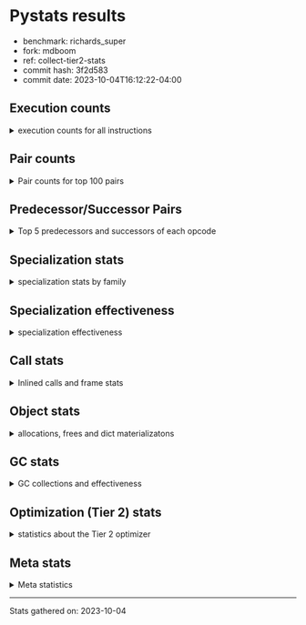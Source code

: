 
# Pystats results

- benchmark: richards_super
- fork: mdboom
- ref: collect-tier2-stats
- commit hash: 3f2d583
- commit date: 2023-10-04T16:12:22-04:00

## Execution counts

<details>
<summary> execution counts for all instructions </summary>

|Name | Count | Self | Cumulative | Miss ratio | 
|---|---:|---:|---:|---:|
| LOAD_FAST | 257,953,800 | 22.0% | 22.0% |  |
| LOAD_ATTR_INSTANCE_VALUE | 110,085,620 | 9.4% | 31.3% | 34.9% |
| TO_BOOL_BOOL | 72,537,840 | 6.2% | 37.5% |  |
| CALL_PY_EXACT_ARGS | 61,570,920 | 5.2% | 42.7% | 8.5% |
| RESUME_CHECK | 61,475,100 | 5.2% | 48.0% | 0.0% |
| RETURN_VALUE | 54,493,860 | 4.6% | 52.6% |  |
| POP_JUMP_IF_FALSE | 54,383,160 | 4.6% | 57.2% |  |
| LOAD_ATTR_METHOD_WITH_VALUES | 54,030,520 | 4.6% | 61.8% | 44.6% |
| STORE_ATTR_INSTANCE_VALUE | 51,867,360 | 4.4% | 66.3% | 22.6% |
| STORE_FAST | 49,252,620 | 4.2% | 70.5% |  |
| LOAD_CONST | 39,481,140 | 3.4% | 73.8% |  |
| POP_TOP | 36,632,700 | 3.1% | 76.9% |  |
| COPY | 36,051,540 | 3.1% | 80.0% |  |
| LOAD_FAST_LOAD_FAST | 31,141,320 | 2.7% | 82.6% |  |
| LOAD_GLOBAL_MODULE | 27,715,180 | 2.4% | 85.0% |  |
| POP_JUMP_IF_NOT_NONE | 23,066,160 | 2.0% | 87.0% |  |
| POP_JUMP_IF_NONE | 16,842,120 | 1.4% | 88.4% |  |
| POP_JUMP_IF_TRUE | 16,511,040 | 1.4% | 89.8% |  |
| LOAD_GLOBAL_BUILTIN | 15,790,500 | 1.3% | 91.2% |  |
| ENTER_EXECUTOR | 13,096,320 | 1.1% | 92.3% |  |
| UNARY_NOT | 11,405,700 | 1.0% | 93.2% |  |
| COMPARE_OP_INT | 9,762,060 | 0.8% | 94.1% |  |
| JUMP_FORWARD | 8,109,840 | 0.7% | 94.8% |  |
| RETURN_CONST | 7,898,880 | 0.7% | 95.4% |  |
| LOAD_DEREF | 7,895,640 | 0.7% | 96.1% |  |
| COPY_FREE_VARS | 7,895,580 | 0.7% | 96.8% |  |
| LOAD_SUPER_ATTR_METHOD | 7,895,520 | 0.7% | 97.4% |  |
| CALL_ISINSTANCE | 7,894,800 | 0.7% | 98.1% |  |
| SWAP | 5,985,240 | 0.5% | 98.6% |  |
| BINARY_OP_ADD_INT | 5,601,120 | 0.5% | 99.1% |  |
| BINARY_SUBSCR_LIST_INT | 5,105,400 | 0.4% | 99.5% |  |
| BINARY_OP | 3,000,540 | 0.3% | 99.8% |  |
| BINARY_OP_SUBTRACT_INT | 1,500,720 | 0.1% | 99.9% |  |
| STORE_SUBSCR_LIST_INT | 301,440 | 0.0% | 100.0% |  |
| FOR_ITER_RANGE | 279,660 | 0.0% | 100.0% |  |
| GET_ITER | 279,420 | 0.0% | 100.0% |  |
| EXIT_INIT_CHECK | 3,120 | 0.0% | 100.0% |  |
| CALL_ALLOC_AND_ENTER_INIT | 3,120 | 0.0% | 100.0% |  |
| BUILD_LIST | 960 | 0.0% | 100.0% |  |
| CALL | 400 | 0.0% | 100.0% |  |
| PUSH_NULL | 360 | 0.0% | 100.0% |  |
| EXTENDED_ARG | 360 | 0.0% | 100.0% |  |
| JUMP_BACKWARD | 240 | 0.0% | 100.0% |  |
| CALL_BUILTIN_CLASS | 180 | 0.0% | 100.0% |  |
| INTERPRETER_EXIT | 120 | 0.0% | 100.0% |  |
| LOAD_ATTR_MODULE | 100 | 0.0% | 100.0% |  |
| LOAD_GLOBAL | 80 | 0.0% | 100.0% |  |
| NOP | 60 | 0.0% | 100.0% |  |
| LOAD_ATTR | 60 | 0.0% | 100.0% |  |
| CALL_FUNCTION_EX | 60 | 0.0% | 100.0% |  |
| BINARY_OP_SUBTRACT_FLOAT | 60 | 0.0% | 100.0% |  |
| COMPARE_OP | 20 | 0.0% | 100.0% |  |


</details>

## Pair counts

<details>
<summary> Pair counts for top 100 pairs </summary>

|Pair | Count | Self | Cumulative | 
|---|---:|---:|---:|
| LOAD_FAST LOAD_ATTR_INSTANCE_VALUE | 91,488,960 | 7.8% | 7.8% |
| CALL_PY_EXACT_ARGS RESUME_CHECK | 53,577,000 | 4.6% | 12.3% |
| TO_BOOL_BOOL POP_JUMP_IF_FALSE | 44,621,100 | 3.8% | 16.1% |
| LOAD_FAST LOAD_ATTR_METHOD_WITH_VALUES | 41,694,360 | 3.5% | 19.7% |
| RESUME_CHECK LOAD_FAST | 40,476,960 | 3.4% | 23.1% |
| POP_TOP LOAD_FAST | 33,561,720 | 2.9% | 26.0% |
| LOAD_FAST STORE_ATTR_INSTANCE_VALUE | 33,098,760 | 2.8% | 28.8% |
| STORE_FAST LOAD_FAST | 32,187,000 | 2.7% | 31.6% |
| LOAD_ATTR_METHOD_WITH_VALUES CALL_PY_EXACT_ARGS | 31,104,120 | 2.6% | 34.2% |
| STORE_ATTR_INSTANCE_VALUE LOAD_FAST | 30,485,280 | 2.6% | 36.8% |
| COPY TO_BOOL_BOOL | 30,066,300 | 2.6% | 39.4% |
| POP_JUMP_IF_FALSE LOAD_FAST | 22,639,680 | 1.9% | 41.3% |
| LOAD_CONST LOAD_FAST | 21,894,600 | 1.9% | 43.1% |
| LOAD_ATTR_INSTANCE_VALUE COPY | 21,450,600 | 1.8% | 45.0% |
| POP_JUMP_IF_NOT_NONE LOAD_FAST | 19,064,280 | 1.6% | 46.6% |
| RETURN_VALUE RETURN_VALUE | 18,579,120 | 1.6% | 48.2% |
| LOAD_ATTR_INSTANCE_VALUE STORE_FAST | 18,563,280 | 1.6% | 49.8% |
| LOAD_FAST POP_JUMP_IF_NOT_NONE | 17,486,640 | 1.5% | 51.2% |
| RETURN_VALUE TO_BOOL_BOOL | 17,425,560 | 1.5% | 52.7% |
| LOAD_FAST POP_JUMP_IF_NONE | 16,842,120 | 1.4% | 54.2% |
| TO_BOOL_BOOL POP_JUMP_IF_TRUE | 16,511,040 | 1.4% | 55.6% |
| LOAD_FAST RETURN_VALUE | 15,973,020 | 1.4% | 56.9% |
| LOAD_ATTR_INSTANCE_VALUE LOAD_FAST | 15,353,040 | 1.3% | 58.2% |
| POP_JUMP_IF_FALSE POP_TOP | 14,670,660 | 1.2% | 59.5% |
| LOAD_ATTR_INSTANCE_VALUE CALL_PY_EXACT_ARGS | 13,098,000 | 1.1% | 60.6% |
| POP_JUMP_IF_NONE ENTER_EXECUTOR | 12,795,600 | 1.1% | 61.7% |
| LOAD_FAST_LOAD_FAST STORE_ATTR_INSTANCE_VALUE | 12,560,880 | 1.1% | 62.8% |
| RETURN_VALUE STORE_FAST | 11,885,160 | 1.0% | 63.8% |
| ENTER_EXECUTOR LOAD_ATTR_METHOD_WITH_VALUES | 11,881,080 | 1.0% | 64.8% |
| STORE_ATTR_INSTANCE_VALUE LOAD_CONST | 11,540,880 | 1.0% | 65.8% |
| TO_BOOL_BOOL UNARY_NOT | 11,405,700 | 1.0% | 66.7% |
| LOAD_ATTR_INSTANCE_VALUE TO_BOOL_BOOL | 11,405,700 | 1.0% | 67.7% |
| LOAD_FAST_LOAD_FAST CALL_PY_EXACT_ARGS | 10,684,440 | 0.9% | 68.6% |
| LOAD_ATTR_METHOD_WITH_VALUES LOAD_FAST_LOAD_FAST | 10,684,320 | 0.9% | 69.5% |
| LOAD_ATTR_METHOD_WITH_VALUES LOAD_FAST | 10,587,840 | 0.9% | 70.4% |
| LOAD_FAST LOAD_GLOBAL_MODULE | 10,334,520 | 0.9% | 71.3% |
| COMPARE_OP_INT POP_JUMP_IF_FALSE | 9,762,060 | 0.8% | 72.1% |
| LOAD_ATTR_INSTANCE_VALUE RETURN_VALUE | 9,700,260 | 0.8% | 73.0% |
| LOAD_ATTR_INSTANCE_VALUE LOAD_CONST | 9,263,640 | 0.8% | 73.7% |
| LOAD_FAST STORE_FAST | 9,150,840 | 0.8% | 74.5% |
| UNARY_NOT COPY | 8,615,700 | 0.7% | 75.3% |
| POP_JUMP_IF_TRUE POP_TOP | 8,615,700 | 0.7% | 76.0% |
| RESUME_CHECK LOAD_CONST | 7,995,480 | 0.7% | 76.7% |
| JUMP_FORWARD LOAD_FAST | 7,970,160 | 0.7% | 77.4% |
| STORE_ATTR_INSTANCE_VALUE RETURN_CONST | 7,897,920 | 0.7% | 78.0% |
| RESUME_CHECK LOAD_FAST_LOAD_FAST | 7,895,760 | 0.7% | 78.7% |
| RETURN_CONST POP_TOP | 7,895,640 | 0.7% | 79.4% |
| COPY_FREE_VARS RESUME_CHECK | 7,895,580 | 0.7% | 80.0% |
| LOAD_GLOBAL_BUILTIN LOAD_DEREF | 7,895,520 | 0.7% | 80.7% |
| LOAD_FAST LOAD_SUPER_ATTR_METHOD | 7,895,520 | 0.7% | 81.4% |
| LOAD_DEREF LOAD_FAST | 7,895,520 | 0.7% | 82.1% |
| LOAD_SUPER_ATTR_METHOD LOAD_FAST_LOAD_FAST | 7,895,400 | 0.7% | 82.7% |
| LOAD_GLOBAL_BUILTIN LOAD_FAST | 7,894,980 | 0.7% | 83.4% |
| STORE_FAST LOAD_GLOBAL_BUILTIN | 7,894,800 | 0.7% | 84.1% |
| POP_JUMP_IF_TRUE LOAD_GLOBAL_BUILTIN | 7,894,800 | 0.7% | 84.7% |
| LOAD_GLOBAL_MODULE CALL_ISINSTANCE | 7,894,800 | 0.7% | 85.4% |
| LOAD_FAST_LOAD_FAST LOAD_ATTR_INSTANCE_VALUE | 7,894,800 | 0.7% | 86.1% |
| CALL_PY_EXACT_ARGS COPY_FREE_VARS | 7,894,800 | 0.7% | 86.8% |
| CALL_ISINSTANCE TO_BOOL_BOOL | 7,894,800 | 0.7% | 87.4% |
| POP_JUMP_IF_FALSE RETURN_VALUE | 6,779,400 | 0.6% | 88.0% |
| SWAP STORE_ATTR_INSTANCE_VALUE | 5,985,240 | 0.5% | 88.5% |
| COPY LOAD_ATTR_INSTANCE_VALUE | 5,985,240 | 0.5% | 89.0% |
| LOAD_GLOBAL_MODULE TO_BOOL_BOOL | 5,745,480 | 0.5% | 89.5% |
| LOAD_ATTR_INSTANCE_VALUE POP_JUMP_IF_NOT_NONE | 5,579,520 | 0.5% | 90.0% |
| LOAD_FAST CALL_PY_EXACT_ARGS | 5,385,240 | 0.5% | 90.5% |
| LOAD_CONST BINARY_OP_ADD_INT | 5,300,400 | 0.5% | 90.9% |
| RETURN_VALUE POP_TOP | 5,204,400 | 0.4% | 91.3% |
| POP_JUMP_IF_FALSE LOAD_GLOBAL_MODULE | 5,167,080 | 0.4% | 91.8% |
| POP_JUMP_IF_FALSE LOAD_CONST | 5,126,160 | 0.4% | 92.2% |
| RESUME_CHECK LOAD_GLOBAL_MODULE | 5,106,040 | 0.4% | 92.7% |
| LOAD_FAST BINARY_SUBSCR_LIST_INT | 5,105,400 | 0.4% | 93.1% |
| LOAD_CONST STORE_FAST | 5,104,920 | 0.4% | 93.5% |
| STORE_FAST JUMP_FORWARD | 5,040,600 | 0.4% | 94.0% |
| BINARY_OP_ADD_INT SWAP | 4,184,400 | 0.4% | 94.3% |
| LOAD_GLOBAL_MODULE COMPARE_OP_INT | 4,111,680 | 0.3% | 94.7% |
| LOAD_GLOBAL_MODULE LOAD_ATTR_INSTANCE_VALUE | 3,991,200 | 0.3% | 95.0% |
| BINARY_SUBSCR_LIST_INT STORE_FAST | 3,989,400 | 0.3% | 95.3% |
| LOAD_GLOBAL_MODULE COPY | 3,905,160 | 0.3% | 95.7% |
| POP_TOP JUMP_FORWARD | 3,069,240 | 0.3% | 95.9% |
| LOAD_CONST BINARY_OP | 2,998,800 | 0.3% | 96.2% |
| LOAD_ATTR_INSTANCE_VALUE COMPARE_OP_INT | 2,970,960 | 0.3% | 96.4% |
| POP_JUMP_IF_NOT_NONE LOAD_FAST_LOAD_FAST | 2,886,600 | 0.2% | 96.7% |
| POP_JUMP_IF_NONE LOAD_FAST | 2,831,040 | 0.2% | 96.9% |
| STORE_FAST LOAD_GLOBAL_MODULE | 2,790,600 | 0.2% | 97.2% |
| UNARY_NOT RETURN_VALUE | 2,790,000 | 0.2% | 97.4% |
| LOAD_CONST COMPARE_OP_INT | 2,679,400 | 0.2% | 97.6% |
| LOAD_FAST COPY | 2,080,080 | 0.2% | 97.8% |
| BINARY_OP LOAD_CONST | 1,798,920 | 0.2% | 98.0% |
| LOAD_ATTR_INSTANCE_VALUE LOAD_GLOBAL_MODULE | 1,674,480 | 0.1% | 98.1% |
| LOAD_CONST BINARY_OP_SUBTRACT_INT | 1,500,720 | 0.1% | 98.2% |
| STORE_ATTR_INSTANCE_VALUE LOAD_GLOBAL_MODULE | 1,437,720 | 0.1% | 98.4% |
| RETURN_VALUE LOAD_FAST | 1,397,400 | 0.1% | 98.5% |
| POP_JUMP_IF_NONE LOAD_FAST_LOAD_FAST | 1,215,240 | 0.1% | 98.6% |
| STORE_FAST LOAD_CONST | 1,200,000 | 0.1% | 98.7% |
| LOAD_GLOBAL_MODULE CALL_PY_EXACT_ARGS | 1,200,000 | 0.1% | 98.8% |
| BINARY_OP_SUBTRACT_INT SWAP | 1,200,000 | 0.1% | 98.9% |
| LOAD_ATTR_METHOD_WITH_VALUES LOAD_GLOBAL_MODULE | 1,199,880 | 0.1% | 99.0% |
| LOAD_FAST LOAD_CONST | 1,116,300 | 0.1% | 99.1% |
| BINARY_SUBSCR_LIST_INT LOAD_FAST | 1,116,000 | 0.1% | 99.2% |
| BINARY_OP_ADD_INT LOAD_FAST | 1,116,000 | 0.1% | 99.3% |


</details>

## Predecessor/Successor Pairs

<details>
<summary> Top 5 predecessors and successors of each opcode </summary>

### CACHE

<details>
<summary> Successors and predecessors for CACHE </summary>

|Predecessors | Count | Percentage | 
|---|---:|---:|

|Successors | Count | Percentage | 
|---|---:|---:|
| RESUME_CHECK | 120 | 100.0% |


</details>

### EXIT_INIT_CHECK

<details>
<summary> Successors and predecessors for EXIT_INIT_CHECK </summary>

|Predecessors | Count | Percentage | 
|---|---:|---:|
| RETURN_CONST | 3,120 | 100.0% |

|Successors | Count | Percentage | 
|---|---:|---:|
| RETURN_VALUE | 3,120 | 100.0% |


</details>

### GET_ITER

<details>
<summary> Successors and predecessors for GET_ITER </summary>

|Predecessors | Count | Percentage | 
|---|---:|---:|
| LOAD_GLOBAL_MODULE | 279,240 | 99.9% |
| CALL_BUILTIN_CLASS | 120 | 0.0% |
| LOAD_FAST | 60 | 0.0% |

|Successors | Count | Percentage | 
|---|---:|---:|
| FOR_ITER_RANGE | 279,300 | 100.0% |
| EXTENDED_ARG | 120 | 0.0% |


</details>

### INTERPRETER_EXIT

<details>
<summary> Successors and predecessors for INTERPRETER_EXIT </summary>

|Predecessors | Count | Percentage | 
|---|---:|---:|
| RETURN_CONST | 120 | 100.0% |

|Successors | Count | Percentage | 
|---|---:|---:|


</details>

### NOP

<details>
<summary> Successors and predecessors for NOP </summary>

|Predecessors | Count | Percentage | 
|---|---:|---:|
| POP_TOP | 60 | 100.0% |

|Successors | Count | Percentage | 
|---|---:|---:|
| LOAD_DEREF | 60 | 100.0% |


</details>

### POP_TOP

<details>
<summary> Successors and predecessors for POP_TOP </summary>

|Predecessors | Count | Percentage | 
|---|---:|---:|
| POP_JUMP_IF_FALSE | 14,670,660 | 40.0% |
| POP_JUMP_IF_TRUE | 8,615,700 | 23.5% |
| RETURN_CONST | 7,895,640 | 21.6% |
| RETURN_VALUE | 5,204,400 | 14.2% |
| ENTER_EXECUTOR | 246,120 | 0.7% |

|Successors | Count | Percentage | 
|---|---:|---:|
| LOAD_FAST | 33,561,720 | 91.6% |
| JUMP_FORWARD | 3,069,240 | 8.4% |
| RETURN_CONST | 720 | 0.0% |
| LOAD_GLOBAL_MODULE | 720 | 0.0% |
| LOAD_CONST | 120 | 0.0% |


</details>

### PUSH_NULL

<details>
<summary> Successors and predecessors for PUSH_NULL </summary>

|Predecessors | Count | Percentage | 
|---|---:|---:|
| LOAD_FAST | 240 | 66.7% |
| LOAD_DEREF | 60 | 16.7% |
| LOAD_ATTR_MODULE | 40 | 11.1% |
| LOAD_ATTR | 20 | 5.6% |

|Successors | Count | Percentage | 
|---|---:|---:|
| CALL | 300 | 83.3% |
| LOAD_FAST | 60 | 16.7% |


</details>

### RETURN_VALUE

<details>
<summary> Successors and predecessors for RETURN_VALUE </summary>

|Predecessors | Count | Percentage | 
|---|---:|---:|
| RETURN_VALUE | 18,579,120 | 34.1% |
| LOAD_FAST | 15,973,020 | 29.3% |
| LOAD_ATTR_INSTANCE_VALUE | 9,700,260 | 17.8% |
| POP_JUMP_IF_FALSE | 6,779,400 | 12.4% |
| UNARY_NOT | 2,790,000 | 5.1% |

|Successors | Count | Percentage | 
|---|---:|---:|
| RETURN_VALUE | 18,579,120 | 34.1% |
| TO_BOOL_BOOL | 17,425,560 | 32.0% |
| STORE_FAST | 11,885,160 | 21.8% |
| POP_TOP | 5,204,400 | 9.6% |
| LOAD_FAST | 1,397,400 | 2.6% |


</details>

### UNARY_NOT

<details>
<summary> Successors and predecessors for UNARY_NOT </summary>

|Predecessors | Count | Percentage | 
|---|---:|---:|
| TO_BOOL_BOOL | 11,405,700 | 100.0% |

|Successors | Count | Percentage | 
|---|---:|---:|
| COPY | 8,615,700 | 75.5% |
| RETURN_VALUE | 2,790,000 | 24.5% |


</details>

### BINARY_OP

<details>
<summary> Successors and predecessors for BINARY_OP </summary>

|Predecessors | Count | Percentage | 
|---|---:|---:|
| LOAD_CONST | 2,998,800 | 99.9% |
| LOAD_GLOBAL_MODULE | 960 | 0.0% |
| BINARY_OP | 760 | 0.0% |
| LOAD_FAST | 20 | 0.0% |

|Successors | Count | Percentage | 
|---|---:|---:|
| LOAD_CONST | 1,798,920 | 60.0% |
| SWAP | 600,840 | 20.0% |
| LOAD_FAST | 600,000 | 20.0% |
| BINARY_OP | 760 | 0.0% |
| BINARY_OP_SUBTRACT_FLOAT | 20 | 0.0% |


</details>

### BUILD_LIST

<details>
<summary> Successors and predecessors for BUILD_LIST </summary>

|Predecessors | Count | Percentage | 
|---|---:|---:|
| LOAD_CONST | 960 | 100.0% |

|Successors | Count | Percentage | 
|---|---:|---:|
| LOAD_GLOBAL_MODULE | 960 | 100.0% |


</details>

### CALL

<details>
<summary> Successors and predecessors for CALL </summary>

|Predecessors | Count | Percentage | 
|---|---:|---:|
| PUSH_NULL | 300 | 75.0% |
| CALL | 80 | 20.0% |
| LOAD_FAST | 20 | 5.0% |

|Successors | Count | Percentage | 
|---|---:|---:|
| POP_TOP | 180 | 45.0% |
| CALL | 80 | 20.0% |
| STORE_FAST | 60 | 15.0% |
| LOAD_FAST | 60 | 15.0% |
| CALL_BUILTIN_CLASS | 20 | 5.0% |


</details>

### CALL_FUNCTION_EX

<details>
<summary> Successors and predecessors for CALL_FUNCTION_EX </summary>

|Predecessors | Count | Percentage | 
|---|---:|---:|
| LOAD_FAST | 60 | 100.0% |

|Successors | Count | Percentage | 
|---|---:|---:|
| COPY_FREE_VARS | 60 | 100.0% |


</details>

### COMPARE_OP

<details>
<summary> Successors and predecessors for COMPARE_OP </summary>

|Predecessors | Count | Percentage | 
|---|---:|---:|
| LOAD_CONST | 20 | 100.0% |

|Successors | Count | Percentage | 
|---|---:|---:|
| COMPARE_OP_INT | 20 | 100.0% |


</details>

### COPY

<details>
<summary> Successors and predecessors for COPY </summary>

|Predecessors | Count | Percentage | 
|---|---:|---:|
| LOAD_ATTR_INSTANCE_VALUE | 21,450,600 | 59.5% |
| UNARY_NOT | 8,615,700 | 23.9% |
| LOAD_GLOBAL_MODULE | 3,905,160 | 10.8% |
| LOAD_FAST | 2,080,080 | 5.8% |

|Successors | Count | Percentage | 
|---|---:|---:|
| TO_BOOL_BOOL | 30,066,300 | 83.4% |
| LOAD_ATTR_INSTANCE_VALUE | 5,985,240 | 16.6% |


</details>

### COPY_FREE_VARS

<details>
<summary> Successors and predecessors for COPY_FREE_VARS </summary>

|Predecessors | Count | Percentage | 
|---|---:|---:|
| CALL_PY_EXACT_ARGS | 7,894,800 | 100.0% |
| CALL_ALLOC_AND_ENTER_INIT | 720 | 0.0% |
| CALL_FUNCTION_EX | 60 | 0.0% |

|Successors | Count | Percentage | 
|---|---:|---:|
| RESUME_CHECK | 7,895,580 | 100.0% |


</details>

### ENTER_EXECUTOR

<details>
<summary> Successors and predecessors for ENTER_EXECUTOR </summary>

|Predecessors | Count | Percentage | 
|---|---:|---:|
| POP_JUMP_IF_NONE | 12,795,600 | 97.7% |
| STORE_SUBSCR_LIST_INT | 300,720 | 2.3% |

|Successors | Count | Percentage | 
|---|---:|---:|
| LOAD_ATTR_METHOD_WITH_VALUES | 11,881,080 | 90.7% |
| RETURN_VALUE | 668,400 | 5.1% |
| LOAD_FAST | 279,240 | 2.1% |
| POP_TOP | 246,120 | 1.9% |
| LOAD_CONST | 21,480 | 0.2% |


</details>

### EXTENDED_ARG

<details>
<summary> Successors and predecessors for EXTENDED_ARG </summary>

|Predecessors | Count | Percentage | 
|---|---:|---:|
| POP_JUMP_IF_FALSE | 120 | 33.3% |
| JUMP_BACKWARD | 120 | 33.3% |
| GET_ITER | 120 | 33.3% |

|Successors | Count | Percentage | 
|---|---:|---:|
| FOR_ITER_RANGE | 240 | 66.7% |
| JUMP_BACKWARD | 120 | 33.3% |


</details>

### JUMP_BACKWARD

<details>
<summary> Successors and predecessors for JUMP_BACKWARD </summary>

|Predecessors | Count | Percentage | 
|---|---:|---:|
| POP_TOP | 120 | 50.0% |
| EXTENDED_ARG | 120 | 50.0% |

|Successors | Count | Percentage | 
|---|---:|---:|
| FOR_ITER_RANGE | 120 | 50.0% |
| EXTENDED_ARG | 120 | 50.0% |


</details>

### JUMP_FORWARD

<details>
<summary> Successors and predecessors for JUMP_FORWARD </summary>

|Predecessors | Count | Percentage | 
|---|---:|---:|
| STORE_FAST | 5,040,600 | 62.2% |
| POP_TOP | 3,069,240 | 37.8% |

|Successors | Count | Percentage | 
|---|---:|---:|
| LOAD_FAST | 7,970,160 | 98.3% |
| LOAD_FAST_LOAD_FAST | 139,680 | 1.7% |


</details>

### LOAD_ATTR

<details>
<summary> Successors and predecessors for LOAD_ATTR </summary>

|Predecessors | Count | Percentage | 
|---|---:|---:|
| LOAD_GLOBAL_MODULE | 40 | 66.7% |
| LOAD_GLOBAL | 20 | 33.3% |

|Successors | Count | Percentage | 
|---|---:|---:|
| LOAD_ATTR_MODULE | 40 | 66.7% |
| PUSH_NULL | 20 | 33.3% |


</details>

### LOAD_CONST

<details>
<summary> Successors and predecessors for LOAD_CONST </summary>

|Predecessors | Count | Percentage | 
|---|---:|---:|
| STORE_ATTR_INSTANCE_VALUE | 11,540,880 | 29.2% |
| LOAD_ATTR_INSTANCE_VALUE | 9,263,640 | 23.5% |
| RESUME_CHECK | 7,995,480 | 20.3% |
| POP_JUMP_IF_FALSE | 5,126,160 | 13.0% |
| BINARY_OP | 1,798,920 | 4.6% |

|Successors | Count | Percentage | 
|---|---:|---:|
| LOAD_FAST | 21,894,600 | 55.5% |
| BINARY_OP_ADD_INT | 5,300,400 | 13.4% |
| STORE_FAST | 5,104,920 | 12.9% |
| BINARY_OP | 2,998,800 | 7.6% |
| COMPARE_OP_INT | 2,679,400 | 6.8% |


</details>

### LOAD_DEREF

<details>
<summary> Successors and predecessors for LOAD_DEREF </summary>

|Predecessors | Count | Percentage | 
|---|---:|---:|
| LOAD_GLOBAL_BUILTIN | 7,895,520 | 100.0% |
| STORE_FAST | 60 | 0.0% |
| NOP | 60 | 0.0% |

|Successors | Count | Percentage | 
|---|---:|---:|
| LOAD_FAST | 7,895,520 | 100.0% |
| STORE_FAST | 60 | 0.0% |
| PUSH_NULL | 60 | 0.0% |


</details>

### LOAD_FAST

<details>
<summary> Successors and predecessors for LOAD_FAST </summary>

|Predecessors | Count | Percentage | 
|---|---:|---:|
| RESUME_CHECK | 40,476,960 | 15.7% |
| POP_TOP | 33,561,720 | 13.0% |
| STORE_FAST | 32,187,000 | 12.5% |
| STORE_ATTR_INSTANCE_VALUE | 30,485,280 | 11.8% |
| POP_JUMP_IF_FALSE | 22,639,680 | 8.8% |

|Successors | Count | Percentage | 
|---|---:|---:|
| LOAD_ATTR_INSTANCE_VALUE | 91,488,960 | 35.5% |
| LOAD_ATTR_METHOD_WITH_VALUES | 41,694,360 | 16.2% |
| STORE_ATTR_INSTANCE_VALUE | 33,098,760 | 12.8% |
| POP_JUMP_IF_NOT_NONE | 17,486,640 | 6.8% |
| POP_JUMP_IF_NONE | 16,842,120 | 6.5% |


</details>

### LOAD_FAST_LOAD_FAST

<details>
<summary> Successors and predecessors for LOAD_FAST_LOAD_FAST </summary>

|Predecessors | Count | Percentage | 
|---|---:|---:|
| LOAD_ATTR_METHOD_WITH_VALUES | 10,684,320 | 34.3% |
| RESUME_CHECK | 7,895,760 | 25.4% |
| LOAD_SUPER_ATTR_METHOD | 7,895,400 | 25.4% |
| POP_JUMP_IF_NOT_NONE | 2,886,600 | 9.3% |
| POP_JUMP_IF_NONE | 1,215,240 | 3.9% |

|Successors | Count | Percentage | 
|---|---:|---:|
| STORE_ATTR_INSTANCE_VALUE | 12,560,880 | 40.3% |
| CALL_PY_EXACT_ARGS | 10,684,440 | 34.3% |
| LOAD_ATTR_INSTANCE_VALUE | 7,894,800 | 25.4% |
| LOAD_FAST_LOAD_FAST | 600 | 0.0% |
| LOAD_FAST | 600 | 0.0% |


</details>

### LOAD_GLOBAL

<details>
<summary> Successors and predecessors for LOAD_GLOBAL </summary>

|Predecessors | Count | Percentage | 
|---|---:|---:|
| RETURN_VALUE | 40 | 50.0% |
| RESUME_CHECK | 20 | 25.0% |
| POP_JUMP_IF_FALSE | 20 | 25.0% |

|Successors | Count | Percentage | 
|---|---:|---:|
| LOAD_GLOBAL_MODULE | 40 | 50.0% |
| LOAD_GLOBAL_BUILTIN | 20 | 25.0% |
| LOAD_ATTR | 20 | 25.0% |


</details>

### POP_JUMP_IF_FALSE

<details>
<summary> Successors and predecessors for POP_JUMP_IF_FALSE </summary>

|Predecessors | Count | Percentage | 
|---|---:|---:|
| TO_BOOL_BOOL | 44,621,100 | 82.0% |
| COMPARE_OP_INT | 9,762,060 | 18.0% |

|Successors | Count | Percentage | 
|---|---:|---:|
| LOAD_FAST | 22,639,680 | 41.6% |
| POP_TOP | 14,670,660 | 27.0% |
| RETURN_VALUE | 6,779,400 | 12.5% |
| LOAD_GLOBAL_MODULE | 5,167,080 | 9.5% |
| LOAD_CONST | 5,126,160 | 9.4% |


</details>

### POP_JUMP_IF_NONE

<details>
<summary> Successors and predecessors for POP_JUMP_IF_NONE </summary>

|Predecessors | Count | Percentage | 
|---|---:|---:|
| LOAD_FAST | 16,842,120 | 100.0% |

|Successors | Count | Percentage | 
|---|---:|---:|
| ENTER_EXECUTOR | 12,795,600 | 76.0% |
| LOAD_FAST | 2,831,040 | 16.8% |
| LOAD_FAST_LOAD_FAST | 1,215,240 | 7.2% |
| RETURN_CONST | 120 | 0.0% |
| LOAD_GLOBAL_MODULE | 120 | 0.0% |


</details>

### POP_JUMP_IF_NOT_NONE

<details>
<summary> Successors and predecessors for POP_JUMP_IF_NOT_NONE </summary>

|Predecessors | Count | Percentage | 
|---|---:|---:|
| LOAD_FAST | 17,486,640 | 75.8% |
| LOAD_ATTR_INSTANCE_VALUE | 5,579,520 | 24.2% |

|Successors | Count | Percentage | 
|---|---:|---:|
| LOAD_FAST | 19,064,280 | 82.7% |
| LOAD_FAST_LOAD_FAST | 2,886,600 | 12.5% |
| LOAD_CONST | 1,115,280 | 4.8% |


</details>

### POP_JUMP_IF_TRUE

<details>
<summary> Successors and predecessors for POP_JUMP_IF_TRUE </summary>

|Predecessors | Count | Percentage | 
|---|---:|---:|
| TO_BOOL_BOOL | 16,511,040 | 100.0% |

|Successors | Count | Percentage | 
|---|---:|---:|
| POP_TOP | 8,615,700 | 52.2% |
| LOAD_GLOBAL_BUILTIN | 7,894,800 | 47.8% |
| RETURN_VALUE | 540 | 0.0% |


</details>

### RETURN_CONST

<details>
<summary> Successors and predecessors for RETURN_CONST </summary>

|Predecessors | Count | Percentage | 
|---|---:|---:|
| STORE_ATTR_INSTANCE_VALUE | 7,897,920 | 100.0% |
| POP_TOP | 720 | 0.0% |
| POP_JUMP_IF_NONE | 120 | 0.0% |
| FOR_ITER_RANGE | 120 | 0.0% |

|Successors | Count | Percentage | 
|---|---:|---:|
| POP_TOP | 7,895,640 | 100.0% |
| EXIT_INIT_CHECK | 3,120 | 0.0% |
| INTERPRETER_EXIT | 120 | 0.0% |


</details>

### STORE_FAST

<details>
<summary> Successors and predecessors for STORE_FAST </summary>

|Predecessors | Count | Percentage | 
|---|---:|---:|
| LOAD_ATTR_INSTANCE_VALUE | 18,563,280 | 37.7% |
| RETURN_VALUE | 11,885,160 | 24.1% |
| LOAD_FAST | 9,150,840 | 18.6% |
| LOAD_CONST | 5,104,920 | 10.4% |
| BINARY_SUBSCR_LIST_INT | 3,989,400 | 8.1% |

|Successors | Count | Percentage | 
|---|---:|---:|
| LOAD_FAST | 32,187,000 | 65.4% |
| LOAD_GLOBAL_BUILTIN | 7,894,800 | 16.0% |
| JUMP_FORWARD | 5,040,600 | 10.2% |
| LOAD_GLOBAL_MODULE | 2,790,600 | 5.7% |
| LOAD_CONST | 1,200,000 | 2.4% |


</details>

### SWAP

<details>
<summary> Successors and predecessors for SWAP </summary>

|Predecessors | Count | Percentage | 
|---|---:|---:|
| BINARY_OP_ADD_INT | 4,184,400 | 69.9% |
| BINARY_OP_SUBTRACT_INT | 1,200,000 | 20.0% |
| BINARY_OP | 600,840 | 10.0% |

|Successors | Count | Percentage | 
|---|---:|---:|
| STORE_ATTR_INSTANCE_VALUE | 5,985,240 | 100.0% |


</details>

### BINARY_OP_ADD_INT

<details>
<summary> Successors and predecessors for BINARY_OP_ADD_INT </summary>

|Predecessors | Count | Percentage | 
|---|---:|---:|
| LOAD_CONST | 5,300,400 | 94.6% |
| LOAD_ATTR_INSTANCE_VALUE | 300,720 | 5.4% |

|Successors | Count | Percentage | 
|---|---:|---:|
| SWAP | 4,184,400 | 74.7% |
| LOAD_FAST | 1,116,000 | 19.9% |
| LOAD_CONST | 300,720 | 5.4% |


</details>

### BINARY_OP_SUBTRACT_FLOAT

<details>
<summary> Successors and predecessors for BINARY_OP_SUBTRACT_FLOAT </summary>

|Predecessors | Count | Percentage | 
|---|---:|---:|
| LOAD_FAST | 40 | 66.7% |
| BINARY_OP | 20 | 33.3% |

|Successors | Count | Percentage | 
|---|---:|---:|
| STORE_FAST | 60 | 100.0% |


</details>

### BINARY_OP_SUBTRACT_INT

<details>
<summary> Successors and predecessors for BINARY_OP_SUBTRACT_INT </summary>

|Predecessors | Count | Percentage | 
|---|---:|---:|
| LOAD_CONST | 1,500,720 | 100.0% |

|Successors | Count | Percentage | 
|---|---:|---:|
| SWAP | 1,200,000 | 80.0% |
| LOAD_FAST | 300,720 | 20.0% |


</details>

### BINARY_SUBSCR_LIST_INT

<details>
<summary> Successors and predecessors for BINARY_SUBSCR_LIST_INT </summary>

|Predecessors | Count | Percentage | 
|---|---:|---:|
| LOAD_FAST | 5,105,400 | 100.0% |

|Successors | Count | Percentage | 
|---|---:|---:|
| STORE_FAST | 3,989,400 | 78.1% |
| LOAD_FAST | 1,116,000 | 21.9% |


</details>

### CALL_ALLOC_AND_ENTER_INIT

<details>
<summary> Successors and predecessors for CALL_ALLOC_AND_ENTER_INIT </summary>

|Predecessors | Count | Percentage | 
|---|---:|---:|
| LOAD_GLOBAL_MODULE | 2,400 | 76.9% |
| RETURN_VALUE | 720 | 23.1% |

|Successors | Count | Percentage | 
|---|---:|---:|
| RESUME_CHECK | 2,400 | 76.9% |
| COPY_FREE_VARS | 720 | 23.1% |


</details>

### CALL_BUILTIN_CLASS

<details>
<summary> Successors and predecessors for CALL_BUILTIN_CLASS </summary>

|Predecessors | Count | Percentage | 
|---|---:|---:|
| LOAD_FAST | 160 | 88.9% |
| CALL | 20 | 11.1% |

|Successors | Count | Percentage | 
|---|---:|---:|
| GET_ITER | 120 | 66.7% |
| STORE_FAST | 60 | 33.3% |


</details>

### CALL_ISINSTANCE

<details>
<summary> Successors and predecessors for CALL_ISINSTANCE </summary>

|Predecessors | Count | Percentage | 
|---|---:|---:|
| LOAD_GLOBAL_MODULE | 7,894,800 | 100.0% |

|Successors | Count | Percentage | 
|---|---:|---:|
| TO_BOOL_BOOL | 7,894,800 | 100.0% |


</details>

### CALL_PY_EXACT_ARGS

<details>
<summary> Successors and predecessors for CALL_PY_EXACT_ARGS </summary>

|Predecessors | Count | Percentage | 
|---|---:|---:|
| LOAD_ATTR_METHOD_WITH_VALUES | 31,104,120 | 50.5% |
| LOAD_ATTR_INSTANCE_VALUE | 13,098,000 | 21.3% |
| LOAD_FAST_LOAD_FAST | 10,684,440 | 17.4% |
| LOAD_FAST | 5,385,240 | 8.7% |
| LOAD_GLOBAL_MODULE | 1,200,000 | 1.9% |

|Successors | Count | Percentage | 
|---|---:|---:|
| RESUME_CHECK | 53,577,000 | 87.0% |
| COPY_FREE_VARS | 7,894,800 | 12.8% |
| CALL_PY_EXACT_ARGS | 99,120 | 0.2% |


</details>

### COMPARE_OP_INT

<details>
<summary> Successors and predecessors for COMPARE_OP_INT </summary>

|Predecessors | Count | Percentage | 
|---|---:|---:|
| LOAD_GLOBAL_MODULE | 4,111,680 | 42.1% |
| LOAD_ATTR_INSTANCE_VALUE | 2,970,960 | 30.4% |
| LOAD_CONST | 2,679,400 | 27.4% |
| COMPARE_OP | 20 | 0.0% |

|Successors | Count | Percentage | 
|---|---:|---:|
| POP_JUMP_IF_FALSE | 9,762,060 | 100.0% |


</details>

### FOR_ITER_RANGE

<details>
<summary> Successors and predecessors for FOR_ITER_RANGE </summary>

|Predecessors | Count | Percentage | 
|---|---:|---:|
| GET_ITER | 279,300 | 99.9% |
| EXTENDED_ARG | 240 | 0.1% |
| JUMP_BACKWARD | 120 | 0.0% |

|Successors | Count | Percentage | 
|---|---:|---:|
| STORE_FAST | 279,480 | 99.9% |
| RETURN_CONST | 120 | 0.0% |
| LOAD_FAST | 60 | 0.0% |


</details>

### LOAD_ATTR_INSTANCE_VALUE

<details>
<summary> Successors and predecessors for LOAD_ATTR_INSTANCE_VALUE </summary>

|Predecessors | Count | Percentage | 
|---|---:|---:|
| LOAD_FAST | 91,488,960 | 83.1% |
| LOAD_FAST_LOAD_FAST | 7,894,800 | 7.2% |
| COPY | 5,985,240 | 5.4% |
| LOAD_GLOBAL_MODULE | 3,991,200 | 3.6% |
| LOAD_ATTR_INSTANCE_VALUE | 725,420 | 0.7% |

|Successors | Count | Percentage | 
|---|---:|---:|
| COPY | 21,450,600 | 19.5% |
| STORE_FAST | 18,563,280 | 16.9% |
| LOAD_FAST | 15,353,040 | 13.9% |
| CALL_PY_EXACT_ARGS | 13,098,000 | 11.9% |
| TO_BOOL_BOOL | 11,405,700 | 10.4% |


</details>

### LOAD_ATTR_METHOD_WITH_VALUES

<details>
<summary> Successors and predecessors for LOAD_ATTR_METHOD_WITH_VALUES </summary>

|Predecessors | Count | Percentage | 
|---|---:|---:|
| LOAD_FAST | 41,694,360 | 77.2% |
| ENTER_EXECUTOR | 11,881,080 | 22.0% |
| LOAD_ATTR_METHOD_WITH_VALUES | 454,360 | 0.8% |
| RETURN_VALUE | 720 | 0.0% |

|Successors | Count | Percentage | 
|---|---:|---:|
| CALL_PY_EXACT_ARGS | 31,104,120 | 57.6% |
| LOAD_FAST_LOAD_FAST | 10,684,320 | 19.8% |
| LOAD_FAST | 10,587,840 | 19.6% |
| LOAD_GLOBAL_MODULE | 1,199,880 | 2.2% |
| LOAD_ATTR_METHOD_WITH_VALUES | 454,360 | 0.8% |


</details>

### LOAD_ATTR_MODULE

<details>
<summary> Successors and predecessors for LOAD_ATTR_MODULE </summary>

|Predecessors | Count | Percentage | 
|---|---:|---:|
| LOAD_GLOBAL_MODULE | 60 | 60.0% |
| LOAD_ATTR | 40 | 40.0% |

|Successors | Count | Percentage | 
|---|---:|---:|
| STORE_FAST | 60 | 60.0% |
| PUSH_NULL | 40 | 40.0% |


</details>

### LOAD_GLOBAL_BUILTIN

<details>
<summary> Successors and predecessors for LOAD_GLOBAL_BUILTIN </summary>

|Predecessors | Count | Percentage | 
|---|---:|---:|
| STORE_FAST | 7,894,800 | 50.0% |
| POP_JUMP_IF_TRUE | 7,894,800 | 50.0% |
| RESUME_CHECK | 840 | 0.0% |
| POP_JUMP_IF_FALSE | 40 | 0.0% |
| LOAD_GLOBAL | 20 | 0.0% |

|Successors | Count | Percentage | 
|---|---:|---:|
| LOAD_DEREF | 7,895,520 | 50.0% |
| LOAD_FAST | 7,894,980 | 50.0% |


</details>

### LOAD_GLOBAL_MODULE

<details>
<summary> Successors and predecessors for LOAD_GLOBAL_MODULE </summary>

|Predecessors | Count | Percentage | 
|---|---:|---:|
| LOAD_FAST | 10,334,520 | 37.3% |
| POP_JUMP_IF_FALSE | 5,167,080 | 18.6% |
| RESUME_CHECK | 5,106,040 | 18.4% |
| STORE_FAST | 2,790,600 | 10.1% |
| LOAD_ATTR_INSTANCE_VALUE | 1,674,480 | 6.0% |

|Successors | Count | Percentage | 
|---|---:|---:|
| CALL_ISINSTANCE | 7,894,800 | 28.5% |
| TO_BOOL_BOOL | 5,745,480 | 20.7% |
| COMPARE_OP_INT | 4,111,680 | 14.8% |
| LOAD_ATTR_INSTANCE_VALUE | 3,991,200 | 14.4% |
| COPY | 3,905,160 | 14.1% |


</details>

### LOAD_SUPER_ATTR_METHOD

<details>
<summary> Successors and predecessors for LOAD_SUPER_ATTR_METHOD </summary>

|Predecessors | Count | Percentage | 
|---|---:|---:|
| LOAD_FAST | 7,895,520 | 100.0% |

|Successors | Count | Percentage | 
|---|---:|---:|
| LOAD_FAST_LOAD_FAST | 7,895,400 | 100.0% |
| LOAD_FAST | 120 | 0.0% |


</details>

### RESUME_CHECK

<details>
<summary> Successors and predecessors for RESUME_CHECK </summary>

|Predecessors | Count | Percentage | 
|---|---:|---:|
| CALL_PY_EXACT_ARGS | 53,577,000 | 87.2% |
| COPY_FREE_VARS | 7,895,580 | 12.8% |
| CALL_ALLOC_AND_ENTER_INIT | 2,400 | 0.0% |
| CACHE | 120 | 0.0% |

|Successors | Count | Percentage | 
|---|---:|---:|
| LOAD_FAST | 40,476,960 | 65.8% |
| LOAD_CONST | 7,995,480 | 13.0% |
| LOAD_FAST_LOAD_FAST | 7,895,760 | 12.8% |
| LOAD_GLOBAL_MODULE | 5,106,040 | 8.3% |
| LOAD_GLOBAL_BUILTIN | 840 | 0.0% |


</details>

### STORE_ATTR_INSTANCE_VALUE

<details>
<summary> Successors and predecessors for STORE_ATTR_INSTANCE_VALUE </summary>

|Predecessors | Count | Percentage | 
|---|---:|---:|
| LOAD_FAST | 33,098,760 | 63.8% |
| LOAD_FAST_LOAD_FAST | 12,560,880 | 24.2% |
| SWAP | 5,985,240 | 11.5% |
| STORE_ATTR_INSTANCE_VALUE | 221,520 | 0.4% |
| LOAD_GLOBAL_MODULE | 960 | 0.0% |

|Successors | Count | Percentage | 
|---|---:|---:|
| LOAD_FAST | 30,485,280 | 58.8% |
| LOAD_CONST | 11,540,880 | 22.3% |
| RETURN_CONST | 7,897,920 | 15.2% |
| LOAD_GLOBAL_MODULE | 1,437,720 | 2.8% |
| LOAD_FAST_LOAD_FAST | 284,040 | 0.5% |


</details>

### STORE_SUBSCR_LIST_INT

<details>
<summary> Successors and predecessors for STORE_SUBSCR_LIST_INT </summary>

|Predecessors | Count | Percentage | 
|---|---:|---:|
| LOAD_FAST | 301,440 | 100.0% |

|Successors | Count | Percentage | 
|---|---:|---:|
| ENTER_EXECUTOR | 300,720 | 99.8% |
| LOAD_CONST | 720 | 0.2% |


</details>

### TO_BOOL_BOOL

<details>
<summary> Successors and predecessors for TO_BOOL_BOOL </summary>

|Predecessors | Count | Percentage | 
|---|---:|---:|
| COPY | 30,066,300 | 41.4% |
| RETURN_VALUE | 17,425,560 | 24.0% |
| LOAD_ATTR_INSTANCE_VALUE | 11,405,700 | 15.7% |
| CALL_ISINSTANCE | 7,894,800 | 10.9% |
| LOAD_GLOBAL_MODULE | 5,745,480 | 7.9% |

|Successors | Count | Percentage | 
|---|---:|---:|
| POP_JUMP_IF_FALSE | 44,621,100 | 61.5% |
| POP_JUMP_IF_TRUE | 16,511,040 | 22.8% |
| UNARY_NOT | 11,405,700 | 15.7% |


</details>


</details>

## Specialization stats

<details>
<summary> specialization stats by family </summary>

### BINARY_SUBSCR

<details>
<summary> specialization stats for BINARY_SUBSCR family </summary>

|Kind | Count | Ratio | 
|---|---|---|
|          hit |      5105400 | 100.0% |


</details>

### STORE_SUBSCR

<details>
<summary> specialization stats for STORE_SUBSCR family </summary>

|Kind | Count | Ratio | 
|---|---|---|
|          hit |       301440 | 100.0% |


</details>

### TO_BOOL

<details>
<summary> specialization stats for TO_BOOL family </summary>

|Kind | Count | Ratio | 
|---|---|---|
|          hit |     72537840 | 100.0% |


</details>

### BINARY_OP

<details>
<summary> specialization stats for BINARY_OP family </summary>

|Kind | Count | Ratio | 
|---|---|---|
| specialization.deferred |      2999760 | 29.7% |
|          hit |      7101900 | 70.3% |

#### Specialization attempts

| | Count | Ratio | 
|---|---:|---:|
| Success | 20 | 2.6% |
| Failure | 760 | 97.4% |

|Failure kind | Count | Ratio | 
|---|---:|---:|
| and int | 300 | 39.5% |
| floor divide | 280 | 36.8% |
| xor | 140 | 18.4% |
| multiply different types | 40 | 5.3% |


</details>

### CALL

<details>
<summary> specialization stats for CALL family </summary>

|Kind | Count | Ratio | 
|---|---|---|
| specialization.deferred |          300 | 0.0% |
| specialization.deopt |        99120 | 0.1% |
|          hit |     64215660 | 92.4% |
|         miss |      5253360 | 7.6% |

#### Specialization attempts

| | Count | Ratio | 
|---|---:|---:|
| Success | 99,140 | 99.9% |
| Failure | 80 | 0.1% |

|Failure kind | Count | Ratio | 
|---|---:|---:|
| cfunc noargs | 60 | 75.0% |
| other | 20 | 25.0% |


</details>

### COMPARE_OP

<details>
<summary> specialization stats for COMPARE_OP family </summary>

|Kind | Count | Ratio | 
|---|---|---|
|          hit |      9762060 | 100.0% |

#### Specialization attempts

| | Count | Ratio | 
|---|---:|---:|
| Success | 20 | 100.0% |
| Failure | 0 | 0.0% |

|Failure kind | Count | Ratio | 
|---|---:|---:|


</details>

### FOR_ITER

<details>
<summary> specialization stats for FOR_ITER family </summary>

|Kind | Count | Ratio | 
|---|---|---|
|          hit |       279660 | 100.0% |


</details>

### JUMP_BACKWARD

<details>
<summary> specialization stats for JUMP_BACKWARD family </summary>

|Kind | Count | Ratio | 
|---|---|---|


</details>

### LOAD_ATTR

<details>
<summary> specialization stats for LOAD_ATTR family </summary>

|Kind | Count | Ratio | 
|---|---|---|
| specialization.deferred |           20 | 0.0% |
| specialization.deopt |      1179780 | 0.7% |
|          hit |    101587000 | 61.9% |
|         miss |     62529240 | 38.1% |

#### Specialization attempts

| | Count | Ratio | 
|---|---:|---:|
| Success | 1,179,820 | 100.0% |
| Failure | 0 | 0.0% |

|Failure kind | Count | Ratio | 
|---|---:|---:|


</details>

### LOAD_GLOBAL

<details>
<summary> specialization stats for LOAD_GLOBAL family </summary>

|Kind | Count | Ratio | 
|---|---|---|
| specialization.deferred |           20 | 0.0% |
|          hit |     43505680 | 100.0% |

#### Specialization attempts

| | Count | Ratio | 
|---|---:|---:|
| Success | 60 | 100.0% |
| Failure | 0 | 0.0% |

|Failure kind | Count | Ratio | 
|---|---:|---:|


</details>

### LOAD_SUPER_ATTR

<details>
<summary> specialization stats for LOAD_SUPER_ATTR family </summary>

|Kind | Count | Ratio | 
|---|---|---|
|          hit |      7895520 | 100.0% |


</details>

### POP_JUMP_IF_FALSE

<details>
<summary> specialization stats for POP_JUMP_IF_FALSE family </summary>

|Kind | Count | Ratio | 
|---|---|---|


</details>

### POP_JUMP_IF_NONE

<details>
<summary> specialization stats for POP_JUMP_IF_NONE family </summary>

|Kind | Count | Ratio | 
|---|---|---|


</details>

### POP_JUMP_IF_NOT_NONE

<details>
<summary> specialization stats for POP_JUMP_IF_NOT_NONE family </summary>

|Kind | Count | Ratio | 
|---|---|---|


</details>

### POP_JUMP_IF_TRUE

<details>
<summary> specialization stats for POP_JUMP_IF_TRUE family </summary>

|Kind | Count | Ratio | 
|---|---|---|


</details>

### STORE_ATTR

<details>
<summary> specialization stats for STORE_ATTR family </summary>

|Kind | Count | Ratio | 
|---|---|---|
| specialization.deopt |       221520 | 0.4% |
|          hit |     40120560 | 77.4% |
|         miss |     11746800 | 22.6% |

#### Specialization attempts

| | Count | Ratio | 
|---|---:|---:|
| Success | 221,520 | 100.0% |
| Failure | 0 | 0.0% |

|Failure kind | Count | Ratio | 
|---|---:|---:|


</details>


</details>

## Specialization effectiveness

<details>
<summary> specialization effectiveness </summary>

|Instructions | Count | Ratio | 
|---|---:|---:|
| Basic | 567,578,640 | 48.3% |
| Not specialized | 193,333,240 | 16.5% |
| Specialized | 413,887,800 | 35.2% |

### Deferred by instruction

<details>
<summary> deferred by instruction </summary>

|Name | Count | Ratio | 
|---|---:|---:|
| RESUME | 368,934,881,474,191,032,300 | 100.0% |
| BINARY_OP | 2,999,760 | 0.0% |
| CALL | 300 | 0.0% |
| LOAD_GLOBAL | 20 | 0.0% |
| LOAD_ATTR | 20 | 0.0% |
| UNPACK_SEQUENCE | 0 | 0.0% |
| UNARY_NOT | 0 | 0.0% |
| TO_BOOL_BOOL | 0 | 0.0% |
| TO_BOOL | 0 | 0.0% |
| SWAP | 0 | 0.0% |


</details>

### Misses by instruction

<details>
<summary> misses by instruction </summary>

|Name | Count | Ratio | 
|---|---:|---:|
| LOAD_ATTR_INSTANCE_VALUE | 38,447,320 | 48.3% |
| LOAD_ATTR_METHOD_WITH_VALUES | 24,081,920 | 30.3% |
| STORE_ATTR_INSTANCE_VALUE | 11,746,800 | 14.8% |
| CALL_PY_EXACT_ARGS | 5,253,360 | 6.6% |
| RESUME_CHECK | 20 | 0.0% |
| RESUME | 20 | 0.0% |
| UNARY_NOT | 0 | 0.0% |
| TO_BOOL_BOOL | 0 | 0.0% |
| SWAP | 0 | 0.0% |
| STORE_SUBSCR_LIST_INT | 0 | 0.0% |


</details>


</details>

## Call stats

<details>
<summary> Inlined calls and frame stats </summary>

| | Count | Ratio | 
|---|---:|---:|
| Calls to PyEval_EvalDefault | 120 | 0.0% |
| Calls to Python functions inlined | 61,474,980 | 100.0% |
| Calls via PyEval_EvalFrame (total) | 120 | 0.0% |
| Calls via PyEval_EvalFrame (vector) | 120 | 0.0% |
| Calls via PyEval_EvalFrame (generator) | 0 | 0.0% |
| Calls via PyEval_EvalFrame (legacy) | 0 | 0.0% |
| Calls via PyEval_EvalFrame (function vectorcall) | 120 | 0.0% |
| Calls via PyEval_EvalFrame (build class) | 0 | 0.0% |
| Calls via PyEval_EvalFrame (slot) | 0 | 0.0% |
| Calls via PyEval_EvalFrame (function ex) | 60 | 0.0% |
| Calls via PyEval_EvalFrame (api) | 0 | 0.0% |
| Calls via PyEval_EvalFrame (method) | 0 | 0.0% |
| Frames pushed | 65,657,700 | 106.8% |
| Frame objects created | 0 | 0.0% |


</details>

## Object stats

<details>
<summary> allocations, frees and dict materializatons </summary>

| | Count | Ratio | 
|---|---:|---:|
| Allocations from freelist | 1,320 | 0.0% |
| Frees to freelist | 1,660 |  |
| Allocations | 7,088,200 | 100.0% |
| Allocations to 512 bytes | 7,088,200 | 100.0% |
| Allocations to 4 kbytes | 0 | 0.0% |
| Allocations over 4 kbytes | 0 | 0.0% |
| Frees | 7,084,160 |  |
| New values | 0 |  |
| Interpreter increfs | 476,789,180 | 80.9% |
| Interpreter decrefs | 538,239,120 | 90.3% |
| Increfs | 112,496,383 | 19.1% |
| Decrefs | 58,128,463 | 9.7% |
| Materialize dict (on request) | 0 |  |
| Materialize dict (new key) | 0 |  |
| Materialize dict (too big) | 0 |  |
| Materialize dict (str subclass) | 0 |  |
| Dematerialize dict | 0 |  |
| Method cache hits | 72,841,333 |  |
| Method cache misses | 1,434,727 |  |
| Method cache collisions | 1,434,727 |  |
| Method cache dunder hits | 0 |  |
| Method cache dunder misses | 0 |  |


</details>

## GC stats

<details>
<summary> GC collections and effectiveness </summary>

|Generation | Collections | Objects collected | Object visits | 
|---:|---:|---:|---:|
| 0 | 20 | 1,920 | 165,960 |
| 1 | 0 | 0 | 0 |
| 2 | 0 | 0 | 0 |


</details>

## Optimization (Tier 2) stats

<details>
<summary> statistics about the Tier 2 optimizer </summary>

### Overall stats

<details>
<summary> overall stats </summary>

| | Count | Ratio | 
|---|---:|---:|
| Optimization attempts | 0 |  |
| Traces created | 0 |  |
| Traces executed | 13,096,320 |  |
| Uops executed | 351,091,680 | 26 |
| Trace stack overflow | 0 |  |
| Trace stack underflow | 0 |  |
| Trace too long | 0 |  |
| Inner loop found | 0 |  |
| Recursive call | 0 |  |


</details>

**Trace length histogram**

|Range | Count | Ratio | 
|---|---:|---:|
| <= 1 | 0 |  |

**Optimized trace length histogram**

|Range | Count | Ratio | 
|---|---:|---:|
| <= 1 | 0 |  |

**Trace run length histogram**

|Range | Count | Ratio | 
|---|---:|---:|
| <= 1 | 0 | 0.0% |
| <= 2 | 0 | 0.0% |
| <= 4 | 0 | 0.0% |
| <= 8 | 0 | 0.0% |
| <= 16 | 8,616,120 | 65.8% |
| <= 32 | 0 | 0.0% |
| <= 64 | 4,200,960 | 32.1% |
| <= 128 | 21,480 | 0.2% |
| <= 256 | 257,760 | 2.0% |

### Uop stats

<details>
<summary> uop stats </summary>

|Uop | Count | Self | Cumulative | 
|---|---:|---:|---:|
| _SET_IP | 98,376,720 | 28.0% | 28.0% |
| TO_BOOL_BOOL | 30,527,160 | 8.7% | 36.7% |
| _POP_JUMP_IF_TRUE | 28,970,760 | 8.3% | 45.0% |
| _GUARD_TYPE_VERSION | 27,896,760 | 7.9% | 52.9% |
| LOAD_FAST | 27,875,280 | 7.9% | 60.9% |
| _LOAD_GLOBAL_MODULE | 16,876,800 | 4.8% | 65.7% |
| _GUARD_GLOBALS_VERSION | 16,876,800 | 4.8% | 70.5% |
| _LOAD_ATTR_INSTANCE_VALUE | 10,998,480 | 3.1% | 73.6% |
| _CHECK_MANAGED_OBJECT_HAS_VALUES | 10,998,480 | 3.1% | 76.7% |
| COPY | 8,528,280 | 2.4% | 79.2% |
| _SAVE_CURRENT_IP | 7,444,440 | 2.1% | 81.3% |
| _PUSH_FRAME | 4,179,480 | 1.2% | 82.5% |
| _LOAD_ATTR_METHOD_WITH_VALUES | 4,179,480 | 1.2% | 83.7% |
| _INIT_CALL_PY_EXACT_ARGS | 4,179,480 | 1.2% | 84.9% |
| _GUARD_KEYS_VERSION | 4,179,480 | 1.2% | 86.0% |
| _GUARD_DORV_VALUES_INST_ATTR_FROM_DICT | 4,179,480 | 1.2% | 87.2% |
| _CHECK_STACK_SPACE | 4,179,480 | 1.2% | 88.4% |
| _CHECK_PEP_523 | 4,179,480 | 1.2% | 89.6% |
| _CHECK_FUNCTION_EXACT_ARGS | 4,179,480 | 1.2% | 90.8% |
| RESUME_CHECK | 4,179,480 | 1.2% | 92.0% |
| POP_TOP | 3,790,320 | 1.1% | 93.1% |
| UNARY_NOT | 3,511,080 | 1.0% | 94.1% |
| _POP_FRAME | 3,264,960 | 0.9% | 95.0% |
| LOAD_CONST | 2,491,680 | 0.7% | 95.7% |
| _GUARD_BOTH_INT | 2,470,200 | 0.7% | 96.4% |
| _BINARY_OP_ADD_INT | 1,653,960 | 0.5% | 96.9% |
| _EXIT_TRACE | 1,215,240 | 0.3% | 97.2% |
| _ITER_CHECK_RANGE | 1,116,960 | 0.3% | 97.6% |
| _IS_ITER_EXHAUSTED_RANGE | 1,116,960 | 0.3% | 97.9% |
| _STORE_ATTR_INSTANCE_VALUE | 837,720 | 0.2% | 98.1% |
| _ITER_NEXT_RANGE | 837,720 | 0.2% | 98.3% |
| _GUARD_DORV_VALUES | 837,720 | 0.2% | 98.6% |
| SWAP | 837,720 | 0.2% | 98.8% |
| STORE_FAST | 837,720 | 0.2% | 99.1% |
| COMPARE_OP_INT | 837,720 | 0.2% | 99.3% |
| _JUMP_TO_TOP | 816,240 | 0.2% | 99.5% |
| _BINARY_OP_SUBTRACT_INT | 816,240 | 0.2% | 99.8% |
| STORE_SUBSCR_LIST_INT | 816,240 | 0.2% | 100.0% |


</details>

### Unsupported opcodes

<details>
<summary> unsupported opcodes </summary>

|Opcode | Count | 
|---|---|


</details>


</details>

## Meta stats

<details>
<summary> Meta statistics </summary>

| | Count | 
|---|---:|
| Number of data files | 20 |


</details>

---
Stats gathered on: 2023-10-04
